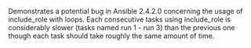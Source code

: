 Demonstrates a potential bug in Ansible 2.4.2.0 concerning the usage of include_role with loops.
Each consecutive tasks using include_role is considerably slower (tasks named run 1 - run 3) than the previous one though each task should take roughly the same amount of time.


